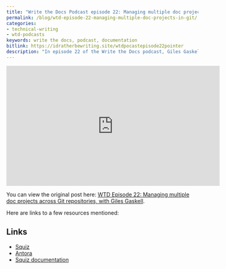 ```yaml
---
title: "Write the Docs Podcast episode 22: Managing multiple doc projects across Git repositories, with Giles Gaskell"
permalink: /blog/wtd-episode-22-managing-multiple-doc-projects-in-git/
categories:
- technical-writing
- wtd-podcasts
keywords: write the docs, podcast, documentation
bitlink: https://idratherbewriting.site/wtdpocastepisode22pointer
description: "In episode 22 of the Write the Docs podcast, Giles Gaskell from Squiz in Australia joins us to talk about managing multiple doc projects across Git repositories through Antora. Giles explains how to establish processes such that updating documentation becomes part of the definition of done, how to manage build process across multiple Gitlab repositories, strategies for distributing doc work across engineers through templates, how to scale workloads when you're the lone technical writer in the company, times when dogfooding your own product for docs makes sense and when it does not, pros and cons of Asciidoc versus Markdown, and more docs-as-code topics."
---
```


<iframe width="560" height="315" src="https://www.youtube.com/embed/6aQZT6EwBtU" frameborder="0" allow="accelerometer; autoplay; encrypted-media; gyroscope; picture-in-picture" allowfullscreen></iframe>

You can view the original post here: [WTD Episode 22: Managing multiple doc projects across Git repositories, with Giles Gaskell](https://podcast.writethedocs.org/2019/07/28/episode-22-sharing-content-across-git-repos-with-antora/).

Here are links to a few resources mentioned:

## Links

* [Squiz](https://www.squiz.net/)
* [Antora](https://antora.org/)
* [Squiz documentation](https://matrix.squiz.net/manuals)

